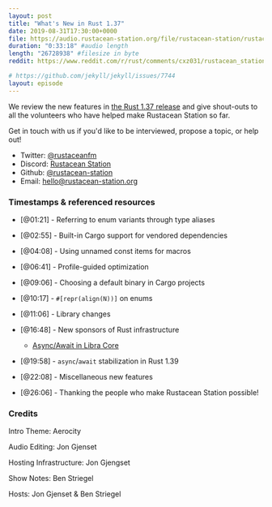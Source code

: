 ```yaml
---
layout: post
title: "What's New in Rust 1.37"
date: 2019-08-31T17:30:00+0000
file: https://audio.rustacean-station.org/file/rustacean-station/rustacean-station-e003-rust-1.37.0.mp3
duration: "0:33:18" #audio length
length: "26728938" #filesize in byte
reddit: https://www.reddit.com/r/rust/comments/cxz031/rustacean_station_podcast_episode_on_rust_1370/

# https://github.com/jekyll/jekyll/issues/7744
layout: episode
---
```


We review the new features in [the Rust 1.37 release](https://blog.rust-lang.org/2019/08/15/Rust-1.37.0.html) and give shout-outs to all the volunteers who have helped make Rustacean Station so far.

Get in touch with us if you'd like to be interviewed, propose a topic, or help out!

 - Twitter: [@rustaceanfm](https://twitter.com/rustaceanfm)
 - Discord: [Rustacean Station](https://discord.gg/cHc3Gyc)
 - Github: [@rustacean-station](https://github.com/rustacean-station/)
 - Email: [hello@rustacean-station.org](mailto:hello@rustacean-station.org)

### Timestamps & referenced resources

* [@01:21] - Referring to enum variants through type aliases

* [@02:55] - Built-in Cargo support for vendored dependencies

* [@04:08] - Using unnamed const items for macros

* [@06:41] - Profile-guided optimization

* [@09:06] - Choosing a default binary in Cargo projects

* [@10:17] - `#[repr(align(N))]` on enums

* [@11:06] - Library changes

* [@16:48] - New sponsors of Rust infrastructure

  * [Async/Await in Libra Core](https://community.libra.org/t/async-await-in-libra-core/1566)

* [@19:58] - `async`/`await` stabilization in Rust 1.39

* [@22:08] - Miscellaneous new features

* [@26:06] - Thanking the people who make Rustacean Station possible!

### Credits

Intro Theme: Aerocity

Audio Editing: Jon Gjenset

Hosting Infrastructure: Jon Gjengset

Show Notes: Ben Striegel

Hosts: Jon Gjenset & Ben Striegel
